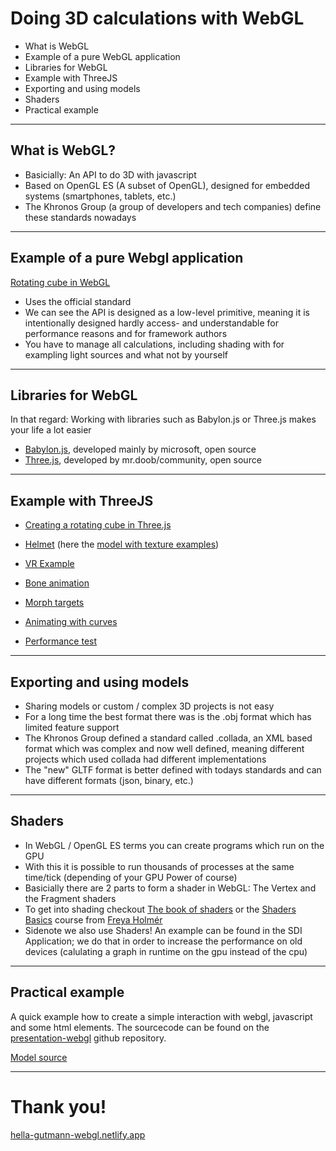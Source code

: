 # Doing 3D calculations with WebGL

- What is WebGL
- Example of a pure WebGL application
- Libraries for WebGL
- Example with ThreeJS
- Exporting and using models
- Shaders
- Practical example


<wm-tutorial tipps="Benutze die rechte Pfeiltaste ➡ oder wische nach links um zur nächsten Folie zu gelangen. Mit F11 kannst du zum Vollbild Modus wechseln."></wm-tutorial>

---

## What is WebGL?

- Basicially: An API to do 3D with javascript
- Based on OpenGL ES (A subset of OpenGL), designed for embedded systems (smartphones, tablets, etc.)
- The Khronos Group (a group of developers and tech companies) define these standards nowadays

---

## Example of a pure Webgl application

[Rotating cube in WebGL](https://www.tutorialspoint.com/webgl/webgl_cube_rotation.htm)

- Uses the official standard
- We can see the API is designed as a low-level primitive, meaning it is intentionally designed hardly access- and understandable for performance reasons and for framework authors
- You have to manage all calculations, including shading with for exampling light sources and what not by yourself

---

## Libraries for WebGL

In that regard: Working with libraries such as Babylon.js or Three.js makes your life a lot easier

- [Babylon.js](https://www.babylonjs.com/), developed mainly by microsoft, open source
- [Three.js](https://threejs.org/), developed by mr.doob/community, open source

---

## Example with ThreeJS

- [Creating a rotating cube in Three.js](https://threejs.org/docs/index.html#manual/en/introduction/Creating-a-scene)

- [Helmet](https://threejs.org/examples/#webgpu_loader_gltf) (here the [model with texture examples](https://github.com/KhronosGroup/glTF-Sample-Models/tree/main/2.0/DamagedHelmet/glTF))
- [VR Example](https://threejs.org/examples/#webxr_vr_sandbox)
- [Bone animation](https://threejs.org/examples/#webgl_animation_skinning_additive_blending)
- [Morph targets](https://threejs.org/examples/#webgl_morphtargets_face)
- [Animating with curves](https://threejs.org/examples/#webgl_modifier_curve)
- [Performance test](https://threejs.org/examples/?q=performance#webgl_instancing_performance)

---

## Exporting and using models

- Sharing models or custom / complex 3D projects is not easy
- For a long time the best format there was is the .obj format which has limited feature support
- The Khronos Group defined a standard called .collada, an XML based format which was complex and now well defined, meaning different projects which used collada had different implementations
- The "new" GLTF format is better defined with todays standards and can have different formats (json, binary, etc.)

---

## Shaders

- In WebGL / OpenGL ES terms you can create programs which run on the GPU
- With this it is possible to run thousands of processes at the same time/tick (depending of your GPU Power of course)
- Basicially there are 2 parts to form a shader in WebGL: The Vertex and the Fragment shaders
- To get into shading checkout [The book of shaders](https://thebookofshaders.com/) or the [Shaders Basics](https://www.youtube.com/watch?v=kfM-yu0iQBk) course from [Freya Holmér](https://www.youtube.com/@acegikmo)
- Sidenote we also use Shaders! An example can be found in the SDI Application; we do that in order to increase the performance on old devices (calulating a graph in runtime on the gpu instead of the cpu)


---

## Practical example

A quick example how to create a simple interaction with webgl, javascript and some html elements. The sourcecode can be found on the [presentation-webgl](https://github.com/hellagutmann-soelen/presentation-webgl/blob/main/src/components/wm-car.js) github repository.

[Model source](https://3dexport.com/free-3dmodel-2021-honda-odyssey-373199.htm)

<wm-car></wm-car>



---

# Thank you!

[hella-gutmann-webgl.netlify.app](https://hella-gutmann-webgl.netlify.app/)
